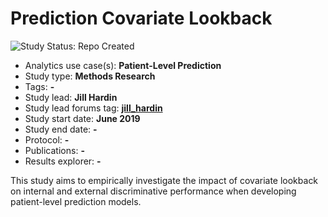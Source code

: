 Prediction Covariate Lookback
=============

<img src="https://img.shields.io/badge/Study%20Status-Repo%20Created-lightgray.svg" alt="Study Status: Repo Created">

- Analytics use case(s): **Patient-Level Prediction**
- Study type: **Methods Research**
- Tags: **-**
- Study lead: **Jill Hardin**
- Study lead forums tag: **[jill_hardin](https://forums.ohdsi.org/u/jill_hardin)**
- Study start date: **June 2019**
- Study end date: **-**
- Protocol: **-**
- Publications: **-**
- Results explorer: **-**

This study aims to empirically investigate the impact of covariate lookback on internal and external discriminative performance when developing patient-level prediction models.

